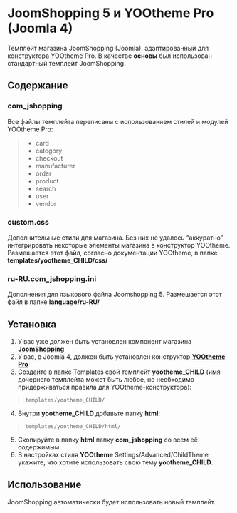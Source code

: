 # JoomShopping 5 и YOOtheme Pro (Joomla 4)
Темплейт магазина JoomShopping (Joomla), адаптированный для конструктора YOOtheme Pro. В качестве **основы** был использован стандартный темплейт JoomShopping.
## Содержание
### com_jshopping
Все файлы темплейта переписаны с использованием стилей и модулей YOOtheme Pro:
> - card
> - category
> - checkout
> - manufacturer
> - order
> - product
> - search
> - user
> - vendor
### custom.css
Дополнительные стили для магазина. Без них не удалось “аккуратно” интегрировать некоторые элементы магазина в конструктор YOOtheme. Размешается этот файл, согласно документации YOOtheme, в папке **templates/yootheme_CHILD/css/**
### ru-RU.com_jshopping.ini
Дополнения для языкового файла Joomshopping 5. Размешается этот файл в папке **language/ru-RU/**
## Установка
1. У вас уже должен быть установлен компонент магазина [**JoomShopping**](https://www.webdesigner-profi.de/joomla-webdesign/joomla-shop/downloads)
2. У вас, в Joomla 4, должен быть установлен конструктор [**YOOtheme Pro**](https://yootheme.com/page-builder)
3. Создайте в папке Templates свой темплейт **yootheme_CHILD** (имя дочернего темплейта может быть любое, но необходимо придерживаться правила для YOOtheme-конструктора):
>     templates/yootheme_CHILD/
4. Внутри **yootheme_CHILD** добавьте папку **html**:
>     templates/yootheme_CHILD/html/
5. Скопируйте в  папку **html** папку **com_jshopping** со всем её содержимым.
6. В настройках стиля **YOOtheme** Settings/Advanced/ChildTheme укажите, что хотите использовать свою тему **yootheme_CHILD**.
## Использование
JoomShopping автоматически будет использовать новый темплейт.
